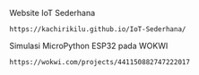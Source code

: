 Website IoT Sederhana
```URL
https://kachirikilu.github.io/IoT-Sederhana/
```

Simulasi MicroPython ESP32 pada WOKWI
```URL
https://wokwi.com/projects/441150882747222017
```
